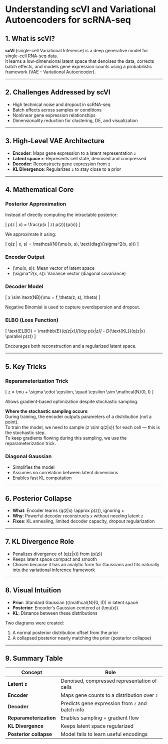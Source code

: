 # Understanding scVI and Variational Autoencoders for scRNA-seq

## 1. What is scVI?

**scVI** (single-cell Variational Inference) is a deep generative model for single-cell RNA-seq data.  
It learns a low-dimensional latent space that denoises the data, corrects batch effects, and models gene expression counts using a probabilistic framework (VAE - Variational Autoencoder).

---

## 2. Challenges Addressed by scVI

- High technical noise and dropout in scRNA-seq  
- Batch effects across samples or conditions  
- Nonlinear gene expression relationships  
- Dimensionality reduction for clustering, DE, and visualization  

---

## 3. High-Level VAE Architecture

- **Encoder**: Maps gene expression to a latent representation `z`  
- **Latent space `z`**: Represents cell state, denoised and compressed  
- **Decoder**: Reconstructs gene expression from `z`  
- **KL Divergence**: Regularizes `z` to stay close to a prior  

---

## 4. Mathematical Core

### Posterior Approximation

Instead of directly computing the intractable posterior:

\[
p(z | x) = \frac{p(x | z) p(z)}{p(x)}
\]

We approximate it using:

\[
q(z | x, s) = \mathcal{N}(\mu(x, s), \text{diag}(\sigma^2(x, s)))
\]

### Encoder Output

- \(\mu(x, s)\): Mean vector of latent space  
- \(\sigma^2(x, s)\): Variance vector (diagonal covariance)  

### Decoder Model

\[
x \sim \text{NB}(\mu = f_\theta(z, s), \theta)
\]

Negative Binomial is used to capture overdispersion and dropout.

### ELBO (Loss Function)

\[
\text{ELBO} = \mathbb{E}_{q(z|x)}[\log p(x|z)] - D_{\text{KL}}(q(z|x) \parallel p(z))
\]

Encourages both reconstruction and a regularized latent space.

---

## 5. Key Tricks

### Reparameterization Trick

\[
z = \mu + \sigma \cdot \epsilon, \quad \epsilon \sim \mathcal{N}(0, I)
\]

Allows gradient-based optimization despite stochastic sampling.

**Where the stochastic sampling occurs**:  
During training, the encoder outputs parameters of a distribution (not a point).  
To train the model, we need to sample \(z \sim q(z|x)\) for each cell — this is the stochastic step.  
To keep gradients flowing during this sampling, we use the reparameterization trick.

### Diagonal Gaussian

- Simplifies the model  
- Assumes no correlation between latent dimensions  
- Enables fast KL computation  

---

## 6. Posterior Collapse

- **What**: Encoder learns \(q(z|x) \approx p(z)\), ignoring `x`  
- **Why**: Powerful decoder reconstructs `x` without needing latent `z`  
- **Fixes**: KL annealing, limited decoder capacity, dropout regularization  

---

## 7. KL Divergence Role

- Penalizes divergence of \(q(z|x)\) from \(p(z)\)  
- Keeps latent space compact and smooth  
- Chosen because it has an analytic form for Gaussians and fits naturally into the variational inference framework  

---

## 8. Visual Intuition

- **Prior**: Standard Gaussian (\(\mathcal{N}(0, I)\)) in latent space  
- **Posterior**: Encoder’s Gaussian centered at \(\mu(x)\)  
- **KL**: Distance between these distributions  

Two diagrams were created:

1. A normal posterior distribution offset from the prior  
2. A collapsed posterior nearly matching the prior (posterior collapse)  

---

## 9. Summary Table

| Concept                | Role                                               |
|------------------------|----------------------------------------------------|
| **Latent `z`**         | Denoised, compressed representation of cells       |
| **Encoder**            | Maps gene counts to a distribution over `z`        |
| **Decoder**            | Predicts gene expression from `z` and batch info   |
| **Reparameterization** | Enables sampling + gradient flow                   |
| **KL Divergence**      | Keeps latent space regularized                     |
| **Posterior collapse** | Model fails to learn useful encodings              |
